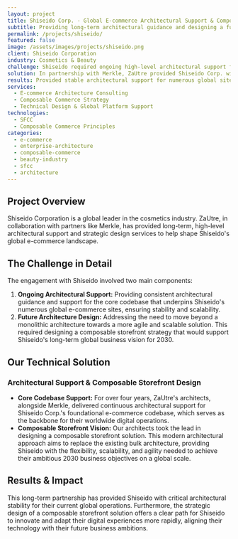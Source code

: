 ```yaml
---
layout: project
title: Shiseido Corp. - Global E-commerce Architectural Support & Composable Strategy
subtitle: Providing long-term architectural guidance and designing a future-ready composable storefront solution for a global cosmetics leader.
permalink: /projects/shiseido/
featured: false
image: /assets/images/projects/shiseido.png
client: Shiseido Corporation
industry: Cosmetics & Beauty
challenge: Shiseido required ongoing high-level architectural support for their global core e-commerce codebase and needed a forward-thinking strategy to evolve their digital presence towards a more flexible, composable architecture to meet future business goals.
solution: In partnership with Merkle, ZaUtre provided Shiseido Corp. with over 4 years of architectural support for their core codebase. ZaUtre architects also designed a composable storefront solution to replace the bulk architecture, aligning with Shiseido's 2030 global business vision.
results: Provided stable architectural support for numerous global sites and delivered a strategic design for a next-generation composable storefront, enabling Shiseido to pursue their long-term digital transformation goals.
services:
  - E-commerce Architecture Consulting
  - Composable Commerce Strategy
  - Technical Design & Global Platform Support
technologies:
  - SFCC
  - Composable Commerce Principles
categories:
  - e-commerce
  - enterprise-architecture
  - composable-commerce
  - beauty-industry
  - sfcc
  - architecture
---
```


## Project Overview

Shiseido Corporation is a global leader in the cosmetics industry. ZaUtre, in collaboration with partners like Merkle, has provided long-term, high-level architectural support and strategic design services to help shape Shiseido's global e-commerce landscape.

## The Challenge in Detail

The engagement with Shiseido involved two main components:
1.  **Ongoing Architectural Support:** Providing consistent architectural guidance and support for the core codebase that underpins Shiseido's numerous global e-commerce sites, ensuring stability and scalability.
2.  **Future Architecture Design:** Addressing the need to move beyond a monolithic architecture towards a more agile and scalable solution. This required designing a composable storefront strategy that would support Shiseido's long-term global business vision for 2030.

## Our Technical Solution

### Architectural Support & Composable Storefront Design

- **Core Codebase Support:** For over four years, ZaUtre's architects, alongside Merkle, delivered continuous architectural support for Shiseido Corp.'s foundational e-commerce codebase, which serves as the backbone for their worldwide digital operations.
- **Composable Storefront Vision:** Our architects took the lead in designing a composable storefront solution. This modern architectural approach aims to replace the existing bulk architecture, providing Shiseido with the flexibility, scalability, and agility needed to achieve their ambitious 2030 business objectives on a global scale.

## Results & Impact

This long-term partnership has provided Shiseido with critical architectural stability for their current global operations. Furthermore, the strategic design of a composable storefront solution offers a clear path for Shiseido to innovate and adapt their digital experiences more rapidly, aligning their technology with their future business ambitions.
